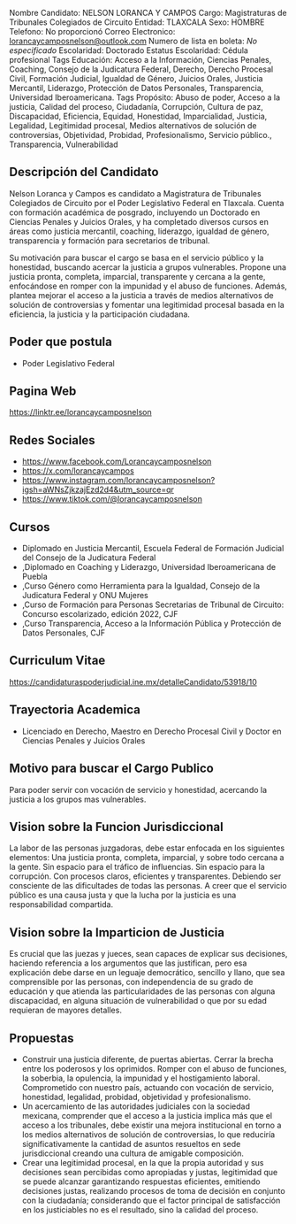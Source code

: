 Nombre Candidato: NELSON LORANCA Y CAMPOS
Cargo: Magistraturas de Tribunales Colegiados de Circuito
Entidad: TLAXCALA
Sexo: HOMBRE
Telefono: No proporcionó
Correo Electronico: lorancaycamposnelson@outlook.com
Numero de lista en boleta: *No especificado*
Escolaridad: Doctorado
Estatus Escolaridad: Cédula profesional
Tags Educación: Acceso a la Información, Ciencias Penales, Coaching, Consejo de la Judicatura Federal, Derecho, Derecho Procesal Civil, Formación Judicial, Igualdad de Género, Juicios Orales, Justicia Mercantil, Liderazgo, Protección de Datos Personales, Transparencia, Universidad Iberoamericana.
Tags Propósito: Abuso de poder, Acceso a la justicia, Calidad del proceso, Ciudadanía, Corrupción, Cultura de paz, Discapacidad, Eficiencia, Equidad, Honestidad, Imparcialidad, Justicia, Legalidad, Legitimidad procesal, Medios alternativos de solución de controversias, Objetividad, Probidad, Profesionalismo, Servicio público., Transparencia, Vulnerabilidad


## Descripción del Candidato 

Nelson Loranca y Campos es candidato a Magistratura de Tribunales Colegiados de Circuito por el Poder Legislativo Federal en Tlaxcala. Cuenta con formación académica de posgrado, incluyendo un Doctorado en Ciencias Penales y Juicios Orales, y ha completado diversos cursos en áreas como justicia mercantil, coaching, liderazgo, igualdad de género, transparencia y formación para secretarios de tribunal. 

Su motivación para buscar el cargo se basa en el servicio público y la honestidad, buscando acercar la justicia a grupos vulnerables. Propone una justicia pronta, completa, imparcial, transparente y cercana a la gente, enfocándose en romper con la impunidad y el abuso de funciones. Además, plantea mejorar el acceso a la justicia a través de medios alternativos de solución de controversias y fomentar una legitimidad procesal basada en la eficiencia, la justicia y la participación ciudadana.


## Poder que postula

- Poder Legislativo Federal


## Pagina Web

https://linktr.ee/lorancaycamposnelson


## Redes Sociales

- https://www.facebook.com/Lorancaycamposnelson
- https://x.com/lorancaycampos
- https://www.instagram.com/lorancaycamposnelson?igsh=aWNsZjkzajEzd2d4&utm_source=qr
- https://www.tiktok.com/@lorancaycamposnelson


## Cursos

- Diplomado en Justicia Mercantil, Escuela Federal de Formación Judicial del Consejo de la Judicatura Federal
- ,Diplomado en Coaching y Liderazgo, Universidad Iberoamericana de Puebla
- ,Curso Género como Herramienta para la Igualdad, Consejo de la Judicatura Federal y ONU Mujeres
- ,Curso de Formación para Personas Secretarias de Tribunal de Circuito: Concurso escolarizado, edición 2022, CJF
- ,Curso Transparencia, Acceso a la Información Pública y Protección de Datos Personales, CJF


## Curriculum Vitae

https://candidaturaspoderjudicial.ine.mx/detalleCandidato/53918/10


## Trayectoria Academica

- Licenciado en Derecho, Maestro en Derecho Procesal Civil y Doctor en Ciencias Penales y Juicios Orales


## Motivo para buscar el Cargo Publico

Para poder servir con vocación de servicio y honestidad, acercando la justicia a los grupos mas vulnerables.


## Vision sobre la Funcion Jurisdiccional

La labor de las personas juzgadoras, debe estar enfocada en los siguientes elementos: Una justicia pronta, completa, imparcial, y sobre todo cercana a la gente. Sin espacio para el tráfico de influencias. Sin espacio para la corrupción. Con procesos claros, eficientes y transparentes. Debiendo ser consciente de las dificultades de todas las personas. A creer que el servicio público es una causa justa y que la lucha por la justicia es una responsabilidad compartida.


## Vision sobre la Imparticion de Justicia

Es crucial que las juezas y jueces, sean capaces de explicar sus decisiones, haciendo referencia a los argumentos que las justifican, pero esa explicación debe darse en un leguaje democrático, sencillo y llano, que sea comprensible por las personas, con independencia de su grado de educación y que atienda las particularidades de las personas con alguna discapacidad, en alguna situación de vulnerabilidad o que por su edad requieran de mayores detalles.


## Propuestas

- Construir una justicia diferente, de puertas abiertas. Cerrar la brecha entre los poderosos y los oprimidos. Romper con el abuso de funciones, la soberbia, la opulencia, la impunidad y el hostigamiento laboral. Comprometido con nuestro país, actuando con vocación de servicio, honestidad, legalidad, probidad, objetividad y profesionalismo.
- Un acercamiento de las autoridades judiciales con la sociedad mexicana, comprender que el acceso a la justicia implica más que el acceso a los tribunales, debe existir una mejora institucional en torno a los medios alternativos de solución de controversias, lo que reduciría significativamente la cantidad de asuntos resueltos en sede jurisdiccional creando una cultura de amigable composición.
- Crear una legitimidad procesal, en la que la propia autoridad y sus decisiones sean percibidas como apropiadas y justas, legitimidad que se puede alcanzar garantizando respuestas eficientes, emitiendo decisiones justas, realizando procesos de toma de decisión en conjunto con la ciudadanía; considerando que el factor principal de satisfacción en los justiciables no es el resultado, sino la calidad del proceso.

